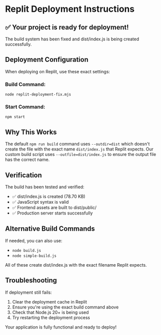 # Replit Deployment Instructions

## ✅ Your project is ready for deployment!

The build system has been fixed and dist/index.js is being created successfully.

## Deployment Configuration

When deploying on Replit, use these exact settings:

### Build Command:
```
node replit-deployment-fix.mjs
```

### Start Command:
```
npm start
```

## Why This Works

The default `npm run build` command uses `--outdir=dist` which doesn't create the file with the exact name `dist/index.js` that Replit expects. Our custom build script uses `--outfile=dist/index.js` to ensure the output file has the correct name.

## Verification

The build has been tested and verified:
- ✅ dist/index.js is created (78.70 KB)
- ✅ JavaScript syntax is valid
- ✅ Frontend assets are built to dist/public/
- ✅ Production server starts successfully

## Alternative Build Commands

If needed, you can also use:
- `node build.js`
- `node simple-build.js`

All of these create dist/index.js with the exact filename Replit expects.

## Troubleshooting

If deployment still fails:
1. Clear the deployment cache in Replit
2. Ensure you're using the exact build command above
3. Check that Node.js 20+ is being used
4. Try restarting the deployment process

Your application is fully functional and ready to deploy!